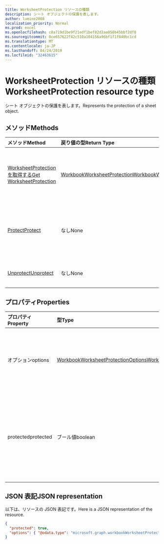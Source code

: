```yaml
---
title: WorksheetProtection リソースの種類
description: シート オブジェクトの保護を表します。
author: lumine2008
localization_priority: Normal
ms.prod: excel
ms.openlocfilehash: c8a719d1be9f21edf1bef82d2aa058b45bbf2df8
ms.sourcegitcommit: 0ce657622f42c510a104156a96bf1f1f040bc1cd
ms.translationtype: MT
ms.contentlocale: ja-JP
ms.lasthandoff: 04/24/2019
ms.locfileid: "32463615"
---
```

# <a name="worksheetprotection-resource-type"></a><span data-ttu-id="a806c-103">WorksheetProtection リソースの種類</span><span class="sxs-lookup"><span data-stu-id="a806c-103">WorksheetProtection resource type</span></span>

<span data-ttu-id="a806c-104">シート オブジェクトの保護を表します。</span><span class="sxs-lookup"><span data-stu-id="a806c-104">Represents the protection of a sheet object.</span></span>


## <a name="methods"></a><span data-ttu-id="a806c-105">メソッド</span><span class="sxs-lookup"><span data-stu-id="a806c-105">Methods</span></span>

| <span data-ttu-id="a806c-106">メソッド</span><span class="sxs-lookup"><span data-stu-id="a806c-106">Method</span></span>           | <span data-ttu-id="a806c-107">戻り値の型</span><span class="sxs-lookup"><span data-stu-id="a806c-107">Return Type</span></span>    |<span data-ttu-id="a806c-108">説明</span><span class="sxs-lookup"><span data-stu-id="a806c-108">Description</span></span>|
|:---------------|:--------|:----------|
|[<span data-ttu-id="a806c-109">WorksheetProtection を取得する</span><span class="sxs-lookup"><span data-stu-id="a806c-109">Get WorksheetProtection</span></span>](../api/worksheetprotection-get.md) | [<span data-ttu-id="a806c-110">WorkbookWorksheetProtection</span><span class="sxs-lookup"><span data-stu-id="a806c-110">WorkbookWorksheetProtection</span></span>](worksheetprotection.md) |<span data-ttu-id="a806c-111">worksheetProtection オブジェクトのプロパティと関係を読み取ります。</span><span class="sxs-lookup"><span data-stu-id="a806c-111">Read properties and relationships of worksheetProtection object.</span></span>|
|[<span data-ttu-id="a806c-112">Protect</span><span class="sxs-lookup"><span data-stu-id="a806c-112">Protect</span></span>](../api/worksheetprotection-protect.md)|<span data-ttu-id="a806c-113">なし</span><span class="sxs-lookup"><span data-stu-id="a806c-113">None</span></span>|<span data-ttu-id="a806c-p101">ワークシートを保護します。ワークシートが保護されている場合はスローします。</span><span class="sxs-lookup"><span data-stu-id="a806c-p101">Protect a worksheet. It throws if the worksheet has been protected.</span></span>|
|[<span data-ttu-id="a806c-116">Unprotect</span><span class="sxs-lookup"><span data-stu-id="a806c-116">Unprotect</span></span>](../api/worksheetprotection-unprotect.md)|<span data-ttu-id="a806c-117">なし</span><span class="sxs-lookup"><span data-stu-id="a806c-117">None</span></span>|<span data-ttu-id="a806c-118">ワークシートの保護を解除します。</span><span class="sxs-lookup"><span data-stu-id="a806c-118">Unprotect a worksheet</span></span>|

## <a name="properties"></a><span data-ttu-id="a806c-119">プロパティ</span><span class="sxs-lookup"><span data-stu-id="a806c-119">Properties</span></span>
| <span data-ttu-id="a806c-120">プロパティ</span><span class="sxs-lookup"><span data-stu-id="a806c-120">Property</span></span>     | <span data-ttu-id="a806c-121">型</span><span class="sxs-lookup"><span data-stu-id="a806c-121">Type</span></span>   |<span data-ttu-id="a806c-122">説明</span><span class="sxs-lookup"><span data-stu-id="a806c-122">Description</span></span>|
|:---------------|:--------|:----------|
|<span data-ttu-id="a806c-123">オプション</span><span class="sxs-lookup"><span data-stu-id="a806c-123">options</span></span>|[<span data-ttu-id="a806c-124">WorkbookWorksheetProtectionOptions</span><span class="sxs-lookup"><span data-stu-id="a806c-124">WorkbookWorksheetProtectionOptions</span></span>](worksheetprotectionoptions.md)|<span data-ttu-id="a806c-125">シートの保護のオプション。</span><span class="sxs-lookup"><span data-stu-id="a806c-125">Sheet protection options.</span></span> <span data-ttu-id="a806c-126">読み取り専用です。</span><span class="sxs-lookup"><span data-stu-id="a806c-126">Read-only.</span></span>|
|<span data-ttu-id="a806c-127">protected</span><span class="sxs-lookup"><span data-stu-id="a806c-127">protected</span></span>|<span data-ttu-id="a806c-128">ブール値</span><span class="sxs-lookup"><span data-stu-id="a806c-128">boolean</span></span>|<span data-ttu-id="a806c-p103">ワークシートが保護されているかどうかを示します。読み取り専用です。</span><span class="sxs-lookup"><span data-stu-id="a806c-p103">Indicates if the worksheet is protected.  Read-only.</span></span>|

## <a name="json-representation"></a><span data-ttu-id="a806c-131">JSON 表記</span><span class="sxs-lookup"><span data-stu-id="a806c-131">JSON representation</span></span>

<span data-ttu-id="a806c-132">以下は、リソースの JSON 表記です。</span><span class="sxs-lookup"><span data-stu-id="a806c-132">Here is a JSON representation of the resource.</span></span>

<!--{
  "blockType": "resource",
  "optionalProperties": [],
  "baseType": "microsoft.graph.entity",
  "@odata.type": "microsoft.graph.workbookWorksheetProtection"
}-->

```json
{
  "protected": true,
  "options": { "@odata.type": "microsoft.graph.workbookWorksheetProtectionOptions" }
}

```

<!-- uuid: 8fcb5dbc-d5aa-4681-8e31-b001d5168d79
2015-10-25 14:57:30 UTC -->
<!-- {
  "type": "#page.annotation",
  "description": "WorksheetProtection resource",
  "keywords": "",
  "section": "documentation",
  "tocPath": ""
}-->
